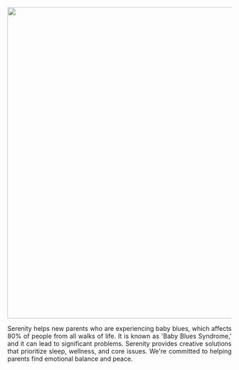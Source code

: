 <p align="center">
  <img align="center" width="700" src="https://github.com/Serenity-GSC/.github-private/blob/eb1909e69451f1a119b429aac7882309b2063125/Serenity.jpg" />
</p>
<p align="justify">
Serenity helps new parents who are experiencing baby blues, which affects 80% of people from all walks of life. It is known as 'Baby Blues Syndrome,' and it can lead to significant problems. Serenity provides creative solutions that prioritize sleep, wellness, and core issues. We're committed to helping parents find emotional balance and peace.</p>
